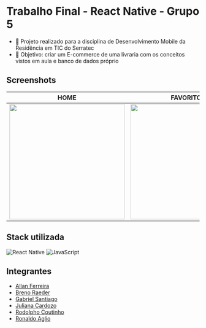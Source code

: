 # Trabalho Final - React Native - Grupo 5

- 📍 Projeto realizado para a disciplina de Desenvolvimento Mobile da Residência em TIC do Serratec
- 📝 Objetivo: criar um E-commerce de uma livraria com os conceitos vistos em aula e banco de dados próprio



## Screenshots

|             HOME                  |                FAVORITOS                |             CARRINHO                 |
:-------------------------------------:|:-------------------------------------:|:------------------------------------:|
|<img width="300" src="https://i.imgur.com/myD8lM5.jpg"/>|<img width="300" src="https://i.imgur.com/5OF5Pys.jpg"/>|<img width="300" src="https://i.imgur.com/u3alLxA.jpg"/>

## Stack utilizada

![React Native](https://img.shields.io/badge/React_Native-20232A?style=for-the-badge&logo=react&logoColor=61DAFB)
![JavaScript](https://img.shields.io/badge/JavaScript-323330?style=for-the-badge&logo=javascript&logoColor=F7DF1E)

## Integrantes
- [Allan Ferreira](https://github.com/AllanFerreiraGomes)
- [Breno Raeder](https://github.com/BrenoRaeder)
- [Gabriel Santiago](https://github.com/S4nt1ag)
- [Juliana Cardozo](https://github.com/boubeejul)
- [Rodolpho Coutinho](https://github.com/RodolphoGLC)
- [Ronaldo Aglio](https://github.com/RonaldoAglio)
